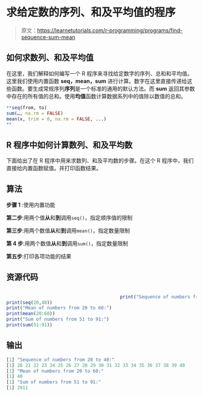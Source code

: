 # 求给定数的序列、和及平均值的程序

> 原文：<https://learnetutorials.com/r-programming/programs/find-sequence-sum-mean>

## 如何求数列、和及平均值

在这里，我们解释如何编写一个 R 程序来寻找给定数字的序列、总和和平均值。这里我们使用内置函数 **seq，mean，sum** 进行计算。数字在这里直接传递给这些函数。要生成常规序列**序列**是一个标准的通用的默认方法。而 **sum** 返回其参数中存在的所有值的总和。使用**均值**函数计算数据系列中的值除以数值的总和。

```r
**seq(from, to)
sum(…, na.rm = FALSE)
mean(x, trim = 0, na.rm = FALSE, ...)
** 

```

## R 程序中如何计算数列、和及平均数

下面给出了在 R 程序中用来求数列、和及平均数的步骤。在这个 R 程序中，我们直接给内置函数赋值。并打印函数结果。

## 算法

**步骤 1** :使用内置功能

**第二步**:用两个值**从**和**到**调用`seq()`，指定顺序值的限制

**第三步**:用两个数值**从**和**到**调用`mean()`，指定数量限制

**第 4 步**:用两个数值**从**和**到**调用`sum()`，指定数量限制

**第五步**:打印各项功能的结果

## 资源代码

```r

                                          print("Sequence of numbers from 20 to 40:")
print(seq(20,40))
print("Mean of numbers from 20 to 60:")
print(mean(20:60))
print("Sum of numbers from 51 to 91:")
print(sum(51:91)) 

```

## 输出

```r
[1] "Sequence of numbers from 20 to 40:"
[1] 20 21 22 23 24 25 26 27 28 29 30 31 32 33 34 35 36 37 38 39 40
[1] "Mean of numbers from 20 to 60:"
[1] 40
[1] "Sum of numbers from 51 to 91:"
[1] 2911
```